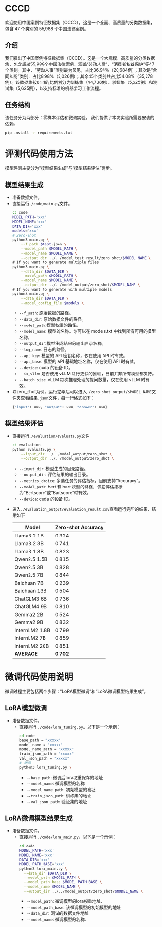 # CCCD
欢迎使用中国案例特征数据集（CCCD），这是一个全面、高质量的分类数据集，包含 47 个类别的 55,988 个中国法律案例。
## 介绍
我们推出了中国案例特征数据集（CCCD）。这是一个大规模、高质量的分类数据集，包含超过55,988个中国法律案例，涵盖“劳动人事”、“消费者权益保护”等47个类别。其中，“劳动人事”类别最为常见，占比36.94%（20,684例）；其次是“合同纠纷”类别，占比8.98%（5,026例）；其余45个类别共占比54.08%（35,278例）。该数据集按8:1:1的比例划分为训练集（44,738例）、验证集（5,625例）和测试集（5,625例），以支持标准的机器学习工作流程。
## 任务结构
该任务分为两部分：零样本评估和微调实验。
我们提供了本次实验所需要安装的依赖。
  ```bash
  pip install -r requirements.txt
  ```
# 评测代码使用方法
模型评测主要分为“模型结果生成”与“模型结果评估”两步。
## 模型结果生成
* 准备数据文件。
* 直接运行`./code/main.py`文件。
    ```bash
    cd code
    MODEL_PATH='xxx'
    MODEL_NAME='xxx'
    DATA_DIR='xxx'
    models='xxx'
    # Zero-shot
    python3 main.py \
        --f_path $test.json \
        --model_path $MODEL_PATH \
        --model_name $MODEL_NAME \
        --output_dir ../../model_test_result/zero_shot/$MODEL_NAME \
    # If you want to generate multiple files
    python3 main.py \
        --data_dir $DATA_DIR \
        --model_path $MODEL_PATH \
        --model_name $MODEL_NAME \
        --output_dir ../../model_output/zero_shot/$MODEL_NAME \
    # If you want to generate with multiple models
    python3 main.py \
        --data_dir $DATA_DIR \
        --model_config_file $models \
    ```
    * `--f_path`: 原始数据的路径。
    * `--data_dir`: 原始数据文件的路径。
    * `--model_path`:模型权重的路径。
    * `--model_name`: 模型的名称。你可以在 models.txt 中找到所有可用的模型名称。
    * `--output_dir`:模型生成结果的输出目录名称。
    * `--log_name`: 日志的路径。
    * `--api_key`: 模型的 API 密钥名称，仅在使用 API 时有效。
    * `--api_base`: 模型的 API 基础地址名称，仅在使用 API 时有效。
    * `--device`: cuda 的设备 ID。
    * `--is_vllm`: 是否使用 vLLM 进行更快的推理，目前并非所有模型都支持。
    * `--batch_size`: vLLM 每次推理处理的提问数量，仅在使用 vLLM 时有效。
* 以zero_shot为例，运行完毕后可以进入`./zero_shot_output/$MODEL_NAME`文件夹查看结果`.json`文件，每一行格式如下：
    ```python
    {"input": xxx, "output": xxx, "answer": xxx}
    ```
## 模型结果评估
* 直接运行`./evaluation/evaluate.py`文件
    ```bash
    cd evaluation
    python evaluate.py \
        --input_dir ../../model_output/zero_shot \
        --output_dir ../../model_output/zero_shot \
    ```
    * `--input_dir`: 模型生成的目录路径。
    * `--output_dir`: 评估结果的输出目录。
    * `--metrics_choice`: 多选任务的评估指标，目前支持“Accuracy”。
    * `--model_path`: bert 和 bart 模型的路径，仅在评估指标为“Bertscore”或“Bartscore”时有效。
    * `--device`: cuda 的设备 ID。
* 进入`./evaluation_output/evaluation_result.csv`查看运行完毕的结果，结果如下 

  | Model         | Zero-shot Accuracy |
    |---------------|--------------------|
    | Llama3.2 1B   | 0.324              |
    | Llama3.2 3B   | 0.741              |
    | Llama3.1 8B   | 0.823              |
    | Qwen2.5 1.5B  | 0.815              |
    | Qwen2.5 3B    | 0.828              |
    | Qwen2.5 7B    | 0.844              |
    | Baichuan 7B   | 0.239              |
    | Baichuan 13B   | 0.504              |
    | ChatGLM3 6B   | 0.736              |
    | ChatGLM4 9B   | 0.810              |
    | Gemma2 2B     | 0.524              |
    | Gemma2 9B     | 0.832              |
    | InternLM2 1.8B | 0.799              |
    | InternLM2 7B  | 0.859              |
    | InternLM2 20B | 0.851              |
    | **AVERAGE**   | **0.702**          |

# 微调代码使用说明
微调过程主要包括两个步骤：“LoRA模型微调”和“LoRA微调模型结果生成”。

## LoRA模型微调
* 准备数据文件，
  * 直接运行 `./code/lora_tuning.py`。以下是一个示例：
      ```bash
      cd code
      base_path = "xxxxx"
      model_name = "xxxxx"
      model_name_path = "xxxxx"
      train_json_path = "xxxxx"
      val_json_path = "xxxxx"
      # 微调
      python3 lora_tuning.py \
      ```
      * `--base_path`: 微调后lora权重保存的地址
      * `--model_name`: 微调模型的名称
      * `--model_name_path`: 初始模型的地址
      * `--train_json_path`: 训练集的地址
      * `--val_json_path`: 验证集的地址
## LoRA微调模型结果生成
* 准备数据文件，
  * 直接运行 `./code/lora_main.py`，以下是一个示例：
      ```bash
      cd code
      MODEL_PATH='xxx'
      MODEL_NAME='xxx'
      DATA_DIR='xxx'
      MODEL_PATH_BASE='xxx'
      python3 lora_main.py \
        --data_dir $DATA_DIR \
        --model_path $MODEL_PATH \
        --model_path_base $MODEL_PATH_BASE \
        --model_name $MODEL_NAME \
        --output_dir ../../model_output/zero_shot/$MODEL_NAME \
      ```
      * `--model_path`: 微调模型的lora权重地址.
      * `--model_path_base`: 该微调模型的初始模型的地址
      * `--data_dir`: 测试的数据文件地址
      * `--model_name`: 微调模型的名称.


